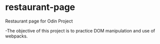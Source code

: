 # restaurant-page
Restaurant page for Odin Project

-The objective of this project is to practice DOM manipulation and use of webpacks.
